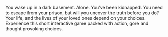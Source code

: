 You wake up in a dark basement. Alone. You’ve been kidnapped. You need to
escape from your prison, but will you uncover the truth before you do? Your life, and the lives of
your loved ones depend on your choices. Experience this short interactive game packed with
action, gore and thought provoking choices.